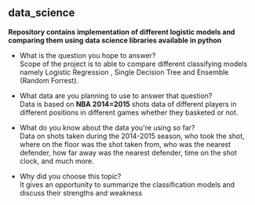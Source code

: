 ## data_science
**Repository contains implementation of different logistic models and comparing them using data science libraries available in python**

* What is the question you hope to answer?  
	Scope of the project is to able to compare different classifying models namely Logistic Regression , Single Decision Tree and Ensemble (Random Forrest).  

*  What data are you planning to use to answer that question?  
	Data is based on **NBA 2014=2015** shots data of different players in different positions in different games whether they basketed or not.  
	
* What do you know about the data you're using so far?  
	Data on shots taken during the 2014-2015 season, who took the shot, where on the floor was the shot taken from, who was the nearest defender, how far away was the nearest defender, time on the shot clock, and much more.  
	
* Why did you choose this topic?  
	It gives an opportunity to summarize the classification models and discuss their strengths and weakness  
	

